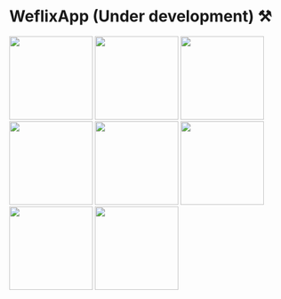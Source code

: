# WeflixApp  (Under development) ⚒
 
<p float="left">
 
  <img src="https://github.com/arpitmaurya/WeflixApp/blob/master/UI%20SS/photo_2021-07-04_08-16-16.jpg" width="150" />
  <img src="https://github.com/arpitmaurya/WeflixApp/blob/master/UI%20SS/photo_2021-07-04_08-16-43.jpg" width="150" />
  <img src="https://github.com/arpitmaurya/WeflixApp/blob/master/UI%20SS/photo_2021-07-04_08-16-10.jpg" width="150" />
  <img src="https://github.com/arpitmaurya/WeflixApp/blob/master/UI%20SS/photo_2021-07-04_08-16-01.jpg" width="150" />
  <img src="https://github.com/arpitmaurya/WeflixApp/blob/master/UI%20SS/photo_2021-07-03_21-32-45.jpg" width="150" /> 
  <img src="https://github.com/arpitmaurya/WeflixApp/blob/master/UI%20SS/photo_2021-07-04_08-16-29.jpg" width="150" />
  <img src="https://github.com/arpitmaurya/WeflixApp/blob/master/UI%20SS/photo_2021-07-04_08-16-20.jpg" width="150" />
  <img src="https://github.com/arpitmaurya/WeflixApp/blob/master/UI%20SS/photo_2021-07-04_08-16-24.jpg" width="150" />
  
</p>
